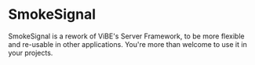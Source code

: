 # SmokeSignal
SmokeSignal is a rework of ViBE's Server Framework, to be more flexible and re-usable in other applications. You're more than welcome to use it in your projects.
